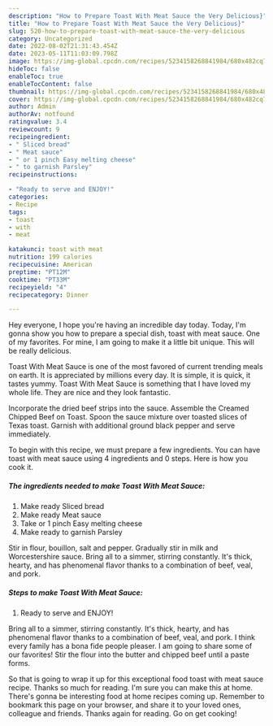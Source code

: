```yaml
---
description: "How to Prepare Toast With Meat Sauce the Very Delicious}"
title: "How to Prepare Toast With Meat Sauce the Very Delicious}"
slug: 520-how-to-prepare-toast-with-meat-sauce-the-very-delicious
category: Uncategorized
date: 2022-08-02T21:31:43.454Z
date: 2023-05-11T11:03:09.798Z
image: https://img-global.cpcdn.com/recipes/5234158268841984/680x482cq70/toast-with-meat-sauce-recipe-main-photo.jpg
hideToc: false
enableToc: true
enableTocContent: false
thumbnail: https://img-global.cpcdn.com/recipes/5234158268841984/680x482cq70/toast-with-meat-sauce-recipe-main-photo.jpg
cover: https://img-global.cpcdn.com/recipes/5234158268841984/680x482cq70/toast-with-meat-sauce-recipe-main-photo.jpg
author: Admin
authorAv: notfound
ratingvalue: 3.4
reviewcount: 9
recipeingredient:
- " Sliced bread"
- " Meat sauce"
- " or 1 pinch Easy melting cheese"
- " to garnish Parsley"
recipeinstructions:

- "Ready to serve and ENJOY!"
categories:
- Recipe
tags:
- toast
- with
- meat

katakunci: toast with meat 
nutrition: 199 calories
recipecuisine: American
preptime: "PT12M"
cooktime: "PT33M"
recipeyield: "4"
recipecategory: Dinner

---
```



Hey everyone, I hope you're having an incredible day today. Today, I'm gonna show you how to prepare a special dish, toast with meat sauce. One of my favorites. For mine, I am going to make it a little bit unique. This will be really delicious.

Toast With Meat Sauce is one of the most favored of current trending meals on earth. It is appreciated by millions every day. It is simple, it is quick, it tastes yummy. Toast With Meat Sauce is something that I have loved my whole life. They are nice and they look fantastic.

Incorporate the dried beef strips into the sauce. Assemble the Creamed Chipped Beef on Toast. Spoon the sauce mixture over toasted slices of Texas toast. Garnish with additional ground black pepper and serve immediately.


To begin with this recipe, we must prepare a few ingredients. You can have toast with meat sauce using 4 ingredients and 0 steps. Here is how you cook it.

<!--inarticleads1-->

##### The ingredients needed to make Toast With Meat Sauce:

1. Make ready  Sliced bread
1. Make ready  Meat sauce
1. Take  or 1 pinch Easy melting cheese
1. Make ready  to garnish Parsley


Stir in flour, bouillon, salt and pepper. Gradually stir in milk and Worcestershire sauce. Bring all to a simmer, stirring constantly. It&#39;s thick, hearty, and has phenomenal flavor thanks to a combination of beef, veal, and pork. 

<!--inarticleads2-->

##### Steps to make Toast With Meat Sauce:


1. Ready to serve and ENJOY!

Bring all to a simmer, stirring constantly. It&#39;s thick, hearty, and has phenomenal flavor thanks to a combination of beef, veal, and pork. I think every family has a bona fide people pleaser. I am going to share some of our favorites! Stir the flour into the butter and chipped beef until a paste forms. 

So that is going to wrap it up for this exceptional food toast with meat sauce recipe. Thanks so much for reading. I'm sure you can make this at home. There's gonna be interesting food at home recipes coming up. Remember to bookmark this page on your browser, and share it to your loved ones, colleague and friends. Thanks again for reading. Go on get cooking!
